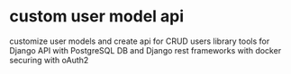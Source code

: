 # custom user model api
customize user models and create api for CRUD users
library tools for Django API with PostgreSQL DB and Django rest frameworks with docker
securing with oAuth2

